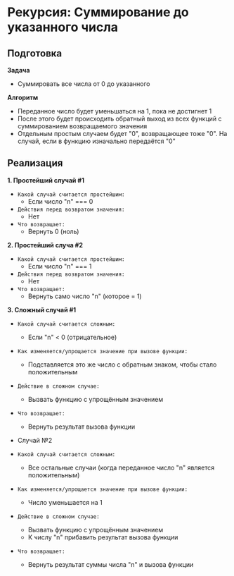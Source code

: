 # Рекурсия:  Суммирование до указанного числа

## Подготовка
**Задача**
- Суммировать все числа от 0 до указанного

**Алгоритм**
- Переданное число будет уменьшаться на 1, пока не достигнет 1
- После этого будет происходить обратный выход из всех функций с суммированием возвращаемого значения
- Отдельным простым случаем будет "0", возвращающее тоже "0". На случай, если в функцию изначально передаётся "0"


## Реализация
**1. Простейший случай #1**
- `Какой случай считается простейшим:`
  - Если число "n" === 0
- `Действия перед возвратом значения:`
  - Нет
- `Что возвращает:`
  - Вернуть 0 (ноль)

**2. Простейший случа #2**
- `Какой случай считается простейшим:`
  - Если число "n" === 1
- `Действия перед возвратом значения:`
  - Нет
- `Что возвращает:`
  - Вернуть само число "n" (которое = 1)

**3. Сложный случай #1**
- `Какой случай считается сложным:`
  - Если "n" < 0 (отрицательное)
- `Как изменяется/упрощается значение при вызове функции:`
  - Подставляется это же число с обратным знаком, чтобы стало положительным
- `Действие в сложном случае:`
  - Вызвать функцию с упрощённым значением
- `Что возвращает:`
  - Вернуть результат вызова функции

- Случай №2
- `Какой случай считается сложным:`
  - Все остальные случаи (когда переданное число "n" является положительным)
- `Как изменяется/упрощается значение при вызове функции:`
  - Число уменьшается на 1
- `Действие в сложном случае:`
  - Вызвать функцию с упрощённым значением
  - К числу "n" прибавить результат вызова функции
- `Что возвращает:`
  - Вернуть результат суммы числа "n" и вызова функции